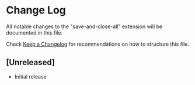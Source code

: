 # Change Log

All notable changes to the "save-and-close-all" extension will be documented in this file.

Check [Keep a Changelog](http://keepachangelog.com/) for recommendations on how to structure this file.

## [Unreleased]

- Initial release